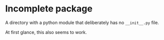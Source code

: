 # Incomplete package

A directory with a python module that deliberately has no `__init__.py` file.

At first glance, this also seems to work.
